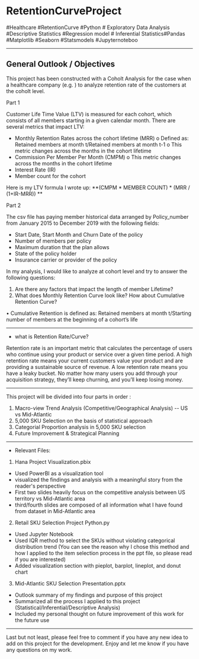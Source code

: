 # RetentionCurveProject
#Healthcare #RetentionCurve #Python # Exploratory Data Analysis #Descriptive Statistics #Regression model # Inferential Statistics#Pandas #Matplotlib #Seaborn #Statsmodels #Jupyternoteboo

-------------------------------------

## General Outlook / Objectives

This project has been constructed with a Coholt Analysis for the case when a healthcare company (e.g. ) to analyze retention rate of the customers at the coholt level. 

Part 1 

Customer Life Time Value (LTV) is measured for each cohort, which consists of all members starting in a given calendar month. There are several metrics that impact LTV:  

-	Monthly Retention Rates across the cohort lifetime (MRR)
o	Defined as: Retained members at month t/Retained members at month t-1 
o	This metric changes across the months in the cohort lifetime
-	Commission Per Member Per Month (CMPM) 
o	This metric changes across the months in the cohort lifetime
-	Interest Rate (IR)
-	Member count for the cohort

Here is my LTV formula I wrote up: **(CMPM * MEMBER COUNT) * (MRR / (1+IR-MRR)) **



Part 2 

The csv file has paying member historical data arranged by Policy_number from January 2015 to December 2019 with the following fields:

-	Start Date, Start Month and Churn Date of the policy
-	Number of members per policy 
-	Maximum duration that the plan allows 
-	State of the policy holder
-	Insurance carrier or provider of the policy 

In my analysis, I would like to analyze at cohort level and try to answer the following questions:

1.	Are there any factors that impact the length of member Lifetime? 
2.	What does Monthly Retention Curve look like? How about Cumulative Retention Curve? 

•	Cumulative Retention is defined as: Retained members at month t/Starting number of members at the beginning of a cohort’s life



-------------------------------------

* what is Retention Rate/Curve? 

Retention rate is an important metric that calculates the percentage of users who continue using your product or service over a given time period. A high retention rate means your current customers value your product and are providing a sustainable source of revenue. A low retention rate means you have a leaky bucket. No matter how many users you add through your acquisition strategy, they’ll keep churning, and you’ll keep losing money.            

-------------------------------------

This project will be divided into four parts in order :

1) Macro-view Trend Analysis (Competitive/Geographical Analysis) -- US vs Mid-Atlantic
2) 5,000 SKU Selection on the basis of statistical approach
3) Categorial Proportion analysis in 5,000 SKU selection
4) Future Improvement & Strategical Planning

-------------------------------------

* Relevant Files:

1) Hana Project Visualization.pbix
- Used PowerBI as a visualization tool
- visualized the findings and analysis with a meaningful story from the reader's perspective
- First two slides heavily focus on the competitive analysis between US territory vs Mid-Atlantic area
- third/fourth slides are composed of all information what I have found from dataset in Mid-Atlantic area

2) Retail SKU Selection Project Python.py
- Used Jupyter Notebook
- Used IQR method to select the SKUs without violating categorical distribution trend (You can see the reason why I chose this method and how I applied to the item selection process in the ppt file, so please read if you are interested)
- Added visualization section with pieplot, barplot, lineplot, and donut chart

3) Mid-Atlantic SKU Selection Presentation.pptx
- Outlook summary of my findings and purpose of this project
- Summarized all the process I applied to this project (Statistical/Inferential/Descriptive Analysis)
- Included my personal thought on future improvement of this work for the future use

---------------------------------

Last but not least, please feel free to comment if you have any new idea to add on this project for the development.
Enjoy and let me know if you have any questions on my work.
